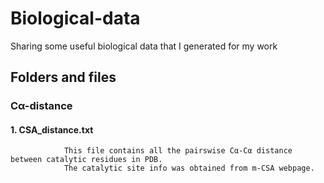 # Biological-data
Sharing some useful biological data that I generated for my work

## Folders and files

### Cα-distance
   #### 1. CSA_distance.txt
                This file contains all the pairswise Cα-Cα distance between catalytic residues in PDB. 
                The catalytic site info was obtained from m-CSA webpage. 
